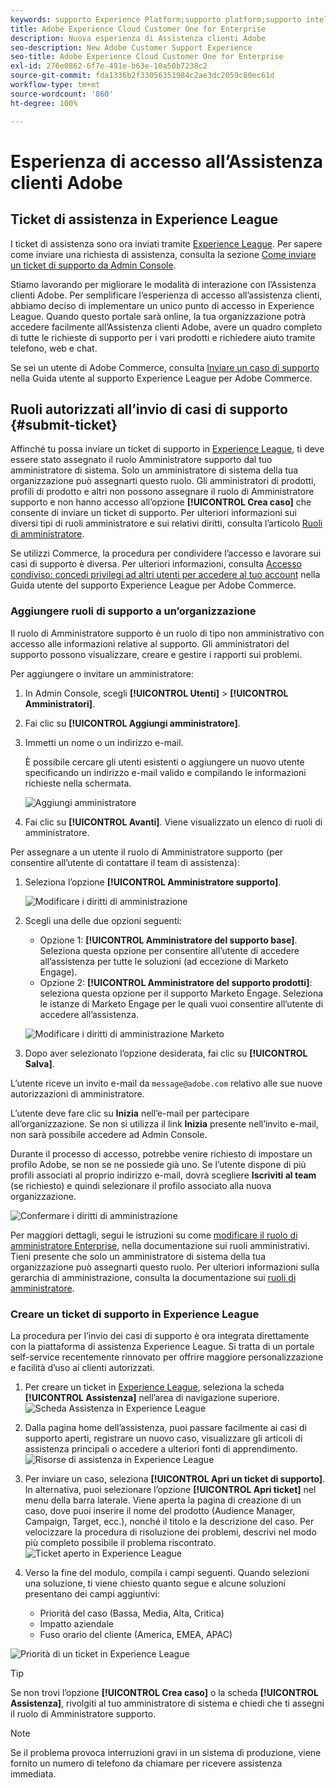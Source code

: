 ```yaml
---
keywords: supporto Experience Platform;supporto platform;supporto intelligent services; supporto IA analisi clienti; supporto IA attribuzione; supporto rtcdp; inviare ticket di supporto; supporto clienti
title: Adobe Experience Cloud Customer One for Enterprise
description: Nuova esperienza di Assistenza clienti Adobe
seo-description: New Adobe Customer Support Experience
seo-title: Adobe Experience Cloud Customer One for Enterprise
exl-id: 276e0862-6f7e-491e-b63e-10a50b7238c2
source-git-commit: fda1336b2f33056351984c2ae3dc2059c80ec61d
workflow-type: tm+mt
source-wordcount: '860'
ht-degree: 100%

---
```


# Esperienza di accesso all’Assistenza clienti Adobe

## Ticket di assistenza in Experience League

I ticket di assistenza sono ora inviati tramite [Experience League](https://experienceleague.adobe.com/home?lang=it#support). Per sapere come inviare una richiesta di assistenza, consulta la sezione [Come inviare un ticket di supporto da Admin Console](#create-a-support-ticket-with-experience-league).

Stiamo lavorando per migliorare le modalità di interazione con l’Assistenza clienti Adobe. Per semplificare l’esperienza di accesso all’assistenza clienti, abbiamo deciso di implementare un unico punto di accesso in Experience League. Quando questo portale sarà online, la tua organizzazione potrà accedere facilmente all’Assistenza clienti Adobe, avere un quadro completo di tutte le richieste di supporto per i vari prodotti e richiedere aiuto tramite telefono, web e chat.

Se sei un utente di Adobe Commerce, consulta [Inviare un caso di supporto](https://experienceleague.adobe.com/it/docs/commerce-knowledge-base/kb/help-center-guide/magento-help-center-user-guide#support-case) nella Guida utente al supporto Experience League per Adobe Commerce.

## Ruoli autorizzati all’invio di casi di supporto {#submit-ticket}

Affinché tu possa inviare un ticket di supporto in [Experience League](https://experienceleague.adobe.com/home?lang=it#support), ti deve essere stato assegnato il ruolo Amministratore supporto dal tuo amministratore di sistema. Solo un amministratore di sistema della tua organizzazione può assegnarti questo ruolo. Gli amministratori di prodotti, profili di prodotto e altri non possono assegnare il ruolo di Amministratore supporto e non hanno accesso all’opzione **[!UICONTROL Crea caso]** che consente di inviare un ticket di supporto. Per ulteriori informazioni sui diversi tipi di ruoli amministratore e sui relativi diritti, consulta l’articolo [Ruoli di amministratore](admin-roles.md).

Se utilizzi Commerce, la procedura per condividere l’accesso e lavorare sui casi di supporto è diversa. Per ulteriori informazioni, consulta [Accesso condiviso: concedi privilegi ad altri utenti per accedere al tuo account](https://experienceleague.adobe.com/it/docs/commerce-knowledge-base/kb/help-center-guide/magento-help-center-user-guide#shared-access) nella Guida utente del supporto Experience League per Adobe Commerce.

### Aggiungere ruoli di supporto a un’organizzazione

Il ruolo di Amministratore supporto è un ruolo di tipo non amministrativo con accesso alle informazioni relative al supporto. Gli amministratori del supporto possono visualizzare, creare e gestire i rapporti sui problemi.

Per aggiungere o invitare un amministratore:

1. In Admin Console, scegli **[!UICONTROL Utenti]** > **[!UICONTROL Amministratori]**.
1. Fai clic su **[!UICONTROL Aggiungi amministratore]**.
1. Immetti un nome o un indirizzo e-mail.

   È possibile cercare gli utenti esistenti o aggiungere un nuovo utente specificando un indirizzo e-mail valido e compilando le informazioni richieste nella schermata.

   ![Aggiungi amministratore](assets/admin-console-add-admin.png)

1. Fai clic su **[!UICONTROL Avanti]**. Viene visualizzato un elenco di ruoli di amministratore.

Per assegnare a un utente il ruolo di Amministratore supporto (per consentire all’utente di contattare il team di assistenza):

1. Seleziona l’opzione **[!UICONTROL Amministratore supporto]**.

   ![Modificare i diritti di amministrazione](assets/edit-admin-rights.png)

1. Scegli una delle due opzioni seguenti:

   * Opzione 1: **[!UICONTROL Amministratore del supporto base]**. Seleziona questa opzione per consentire all’utente di accedere all’assistenza per tutte le soluzioni (ad eccezione di Marketo Engage).
   * Opzione 2: **[!UICONTROL Amministratore del supporto prodotti]**: seleziona questa opzione per il supporto Marketo Engage. Seleziona le istanze di Marketo Engage per le quali vuoi consentire all’utente di accedere all’assistenza.

   ![Modificare i diritti di amministrazione Marketo](assets/edit-admin-rights-advanced.png)

1. Dopo aver selezionato l’opzione desiderata, fai clic su **[!UICONTROL Salva]**.

L’utente riceve un invito e-mail da `message@adobe.com` relativo alle sue nuove autorizzazioni di amministratore.

L’utente deve fare clic su **Inizia** nell’e-mail per partecipare all’organizzazione. Se non si utilizza il link **Inizia** presente nell’invito e-mail, non sarà possibile accedere ad Admin Console.

Durante il processo di accesso, potrebbe venire richiesto di impostare un profilo Adobe, se non se ne possiede già uno. Se l’utente dispone di più profili associati al proprio indirizzo e-mail, dovrà scegliere **Iscriviti al team** (se richiesto) e quindi selezionare il profilo associato alla nuova organizzazione.

![Confermare i diritti di amministrazione](assets/admin-rights-confirmation.png)

Per maggiori dettagli, segui le istruzioni su come [modificare il ruolo di amministratore Enterprise](admin-roles.md#add-enterprise-role), nella documentazione sui ruoli amministrativi. Tieni presente che solo un amministratore di sistema della tua organizzazione può assegnarti questo ruolo. Per ulteriori informazioni sulla gerarchia di amministrazione, consulta la documentazione sui [ruoli di amministratore](admin-roles.md).

### Creare un ticket di supporto in Experience League

La procedura per l’invio dei casi di supporto è ora integrata direttamente con la piattaforma di assistenza Experience League. Si tratta di un portale self-service recentemente rinnovato per offrire maggiore personalizzazione e facilità d’uso ai clienti autorizzati.

1. Per creare un ticket in [Experience League](https://experienceleague.adobe.com/home?lang=it#support), seleziona la scheda **[!UICONTROL Assistenza]** nell’area di navigazione superiore.
   ![Scheda Assistenza in Experience League](./assets/experience-league-support-tab.png)
1. Dalla pagina home dell’assistenza, puoi passare facilmente ai casi di supporto aperti, registrare un nuovo caso, visualizzare gli articoli di assistenza principali o accedere a ulteriori fonti di apprendimento.
   ![Risorse di assistenza in Experience League](./assets/experience-league-support-resources.png)
1. Per inviare un caso, seleziona **[!UICONTROL Apri un ticket di supporto]**. In alternativa, puoi selezionare l’opzione **[!UICONTROL Apri ticket]** nel menu della barra laterale. Viene aperta la pagina di creazione di un caso, dove puoi inserire il nome del prodotto (Audience Manager, Campaign, Target, ecc.), nonché il titolo e la descrizione del caso. Per velocizzare la procedura di risoluzione dei problemi, descrivi nel modo più completo possibile il problema riscontrato.
   ![Ticket aperto in Experience League](./assets/experience-league-open-ticket.png)
1. Verso la fine del modulo, compila i campi seguenti. Quando selezioni una soluzione, ti viene chiesto quanto segue e alcune soluzioni presentano dei campi aggiuntivi:

   * Priorità del caso (Bassa, Media, Alta, Critica)
   * Impatto aziendale
   * Fuso orario del cliente (America, EMEA, APAC)

![Priorità di un ticket in Experience League](./assets/experience-league-ticket-priority.png)

>[!TIP]
>
> Se non trovi l’opzione **[!UICONTROL Crea caso]** o la scheda **[!UICONTROL Assistenza]**, rivolgiti al tuo amministratore di sistema e chiedi che ti assegni il ruolo di Amministratore supporto.








>[!NOTE]
>
> Se il problema provoca interruzioni gravi in un sistema di produzione, viene fornito un numero di telefono da chiamare per ricevere assistenza immediata.




<!--

## What About the Legacy Systems?

New Tickets/Cases will no longer be able to be submitted in legacy systems as of May 11th.  The [Admin Console](https://adminconsole.adobe.com/) will be used to submit new tickets/cases.

### Existing Tickets/Cases

* Between May 11th and May 20th the legacy systems will remain available to work existing tickets/cases to completion.
* Beginning May 20th the support team will migrate remaining open cases from the legacy systems to the new support experience.  You will receive an email notification regarding how to contact support to continue to work these cases.
-->
